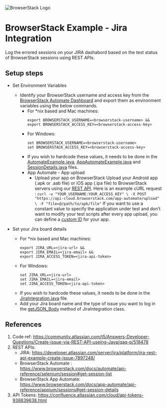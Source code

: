 ![BrowserStack Logo](https://camo.githubusercontent.com/09765325129b9ca76d770b128dbe30665379b7f2915d9b60bf57fc44d9920305/68747470733a2f2f7777772e62726f77736572737461636b2e636f6d2f696d616765732f7374617469632f6865616465722d6c6f676f2e6a7067)


# BrowserStack Example - Jira Integration

Log the errored sessions on your JIRA dashabord based on the test status of BrowserStack sessions using REST APIs.


## Setup steps
* Set Environment Variables 
  * Identify your BrowserStack username and access key from the [BrowserStack Automate Dashboard](https://automate.browserstack.com/) and export them as environment variables using the below commands.
    * For *nix based and Mac machines:
        ```
        export BROWSERSTACK_USERNAME=<browserstack-username> &&
        export BROWSERSTACK_ACCESS_KEY=<browserstack-access-key>
        ```
    * For Windows:
        ```
        set BROWSERSTACK_USERNAME=<browserstack-username>
        set BROWSERSTACK_ACCESS_KEY=<browserstack-access-key>
        ```
    * If you wish to hardcode these values, it needs to be done in the [AutomateExample.java](https://github.com/nithyamn/BSJiraIntegration/blob/main/src/test/java/scripts/AutomateExample.java), [AppAutomateExample.java](https://github.com/nithyamn/BSJiraIntegration/blob/main/src/test/java/scripts/AppAutomateExample.java) and [SessionDetails.java](https://github.com/nithyamn/BSJiraIntegration/blob/main/src/test/java/jira/SessionDetails.java) files. 
    * App Automate - App upload
        * Upload your app on BrowserStack
              Upload your Android app (.apk or .aab file) or iOS app (.ipa file) to BrowserStack servers using our [REST API](https://www.browserstack.com/docs/app-automate/appium/upload-app-from-filesystem). Here is an example cURL request :
              ```
              curl -u "YOUR_USERNAME:YOUR_ACCESS_KEY" \
              -X POST "https://api-cloud.browserstack.com/app-automate/upload" \
              -F "file=@/path/to/apk/file"
              ```
              If you want to use a constant value to specify the application under test and don’t want to modify your test scripts after every app upload, you can define a [custom ID](https://www.browserstack.com/docs/app-automate/appium/upload-app-define-custom-id) for your app. 
      
* Set your Jira board details
    * For *nix based and Mac machines:
        ```
        export JIRA_URL=<jira-url> &&
        export JIRA_EMAIL=<jira-email> &&
        export JIRA_ACCESS_TOKEN=<jira-api-token>
        ```
    * For Windows:
        ```
        set JIRA_URL=<jira-url>
        set JIRA_EMAIL=<jira-email>
        set JIRA_ACCESS_TOKEN=<jira-api-token>
        ```
    * If you wish to hardcode these values, it needs to be done in the [JiraIntegration.java](https://github.com/nithyamn/BSJiraIntegration/blob/main/src/test/java/jira/JiraIntegration.java) file.
    * Add your Jira board name and the type of issue you want to log in the [getJSON_Body](https://github.com/nithyamn/BSJiraIntegration/blob/main/src/test/java/jira/JiraIntegration.java#L52) method of JiraIntegration class.


## References
1. Code ref:  https://community.atlassian.com/t5/Answers-Developer-Questions/Create-issue-via-REST-API-useing-Java/qaq-p/518478
2. REST APIs: 
   * JIRA: https://developer.atlassian.com/server/jira/platform/jira-rest-api-example-create-issue-7897248/
   * BrowserStack Automate : https://www.browserstack.com/docs/automate/api-reference/selenium/session#get-session-list
   * BrowserStack App Automate: https://www.browserstack.com/docs/app-automate/api-reference/appium/sessions#get-session-details 
3. API Tokens: https://confluence.atlassian.com/cloud/api-tokens-938839638.html